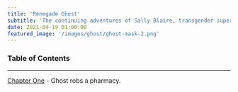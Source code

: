 ```yaml
---
title: 'Renegade Ghost'
subtitle: 'The continuing adventures of Sally Blaire, transgender superhero.'
date: 2021-04-19 01:00:00
featured_image: '/images/ghost/ghost-mask-2.png'
---
```


### Table of Contents
---
[Chapter One](https://www.evhaste.com/blog/renegade-ghost-chapter-1) - Ghost robs a pharmacy.  

<!--
### Season 1: Sally Blaire vs. Capitalism

---

### Season 2: Sally Blaire vs. The Alt Right

---

### Intermission: Sally Blaire vs. TERFs

---

### Season 3: Sally Blaire vs. Systemic Racism

---

### ~~Season 4: Sally Blaire vs. The Cancellation of Luke Cage Season 3~~

---

### Season 5: Sally Blaire vs. The Patriarchy

---

### Season 6: Sally Blaire vs. The GOP

-->
